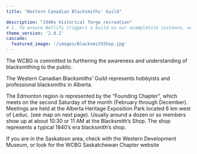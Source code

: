 ```yaml
---
title: "Western Canadian Blacksmiths' Guild"

description: "1940s historical forge recreation"
# 1. To ensure Netlify triggers a build on our exampleSite instance, we need to change a file in the exampleSite directory.
theme_version: '2.8.2'
cascade:
  featured_image: '/images/BlacksmithShop.jpg'
---
```


The WCBG is committed to furthering the awareness and understanding of blacksmithing to the public.

The Western Canadian Blacksmiths’ Guild represents hobbyists and professional blacksmiths in Alberta.

The Edmonton region is represented by the “Founding Chapter”, which meets on the second Saturday of the month (February through December). Meetings are held at the Alberta Heritage Exposition Park located 6 km west of Leduc. (see map on next page). Usually around a dozen or so members show up at about 10:30 or 11 AM at the Blacksmith’s Shop. The shop represents a typical 1940’s era blacksmith’s shop.

If you are in the Saskatoon area, check with the Western Development Museum, or look for the WCBG Saskatchewan Chapter website
